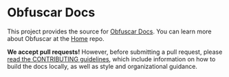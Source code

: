 # Obfuscar Docs

This project provides the source for [Obfuscar Docs](https://docs.lextudio.com/obfuscar). You can learn more about Obfuscar at the [Home](https://github.com/obfuscar/obfuscar) repo.

**We accept pull requests!** However, before submitting a pull request, please [read the CONTRIBUTING guidelines](CONTRIBUTING.md), which include information on how to build the docs locally, as well as style and organizational guidance.

